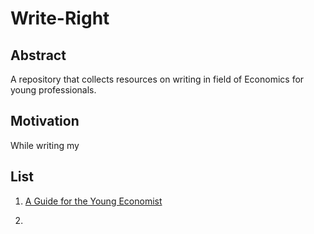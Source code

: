# Write-Right

## Abstract
A repository that collects resources on writing in field of Economics for young professionals. 

## Motivation 

While writing my 

## List

1. [A Guide for the Young Economist](https://mitpress.mit.edu/books/guide-young-economist)

2. 
